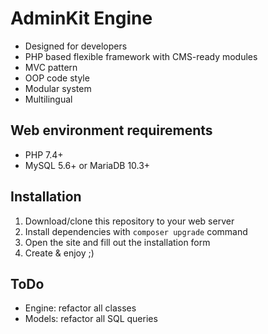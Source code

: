# AdminKit Engine
* Designed for developers
* PHP based flexible framework with CMS-ready modules
* MVC pattern
* OOP code style
* Modular system
* Multilingual

## Web environment requirements
* PHP 7.4+
* MySQL 5.6+ or MariaDB 10.3+

## Installation
1. Download/clone this repository to your web server
2. Install dependencies with `composer upgrade` command
3. Open the site and fill out the installation form
4. Create & enjoy ;)

## ToDo
* Engine: refactor all classes
* Models: refactor all SQL queries

